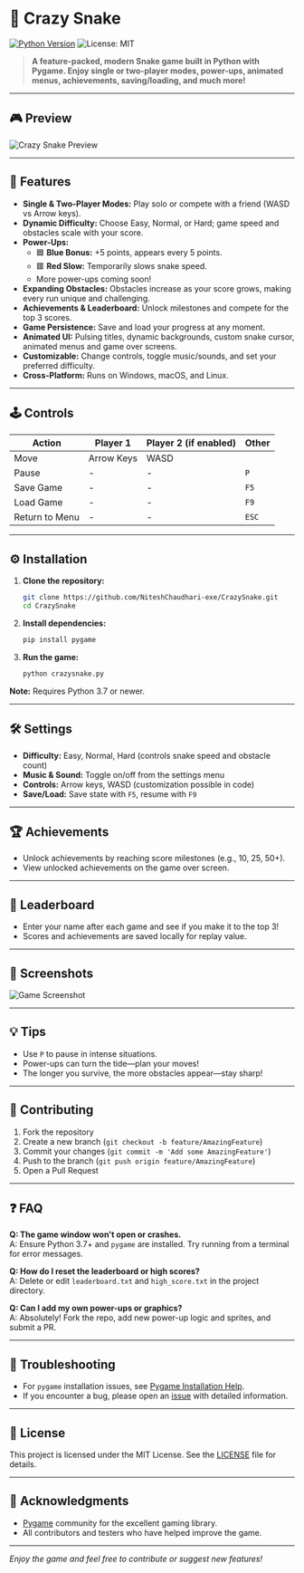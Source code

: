 # 🐍 Crazy Snake

[![Python Version](https://img.shields.io/badge/python-3.7%2B-blue.svg)](https://www.python.org/) ![License: MIT](https://img.shields.io/badge/License-MIT-yellow.svg)

> **A feature-packed, modern Snake game built in Python with Pygame. Enjoy single or two-player modes, power-ups, animated menus, achievements, saving/loading, and much more!**

---

## 🎮 Preview

![Crazy Snake Preview](https://github.com/NiteshChaudhari-exe/CrazySnake/raw/main/preview.gif)

---

## 🚀 Features

- **Single & Two-Player Modes:** Play solo or compete with a friend (WASD vs Arrow keys).
- **Dynamic Difficulty:** Choose Easy, Normal, or Hard; game speed and obstacles scale with your score.
- **Power-Ups:**
  - 🟦 **Blue Bonus:** +5 points, appears every 5 points.
  - 🟥 **Red Slow:** Temporarily slows snake speed.
  - More power-ups coming soon!
- **Expanding Obstacles:** Obstacles increase as your score grows, making every run unique and challenging.
- **Achievements & Leaderboard:** Unlock milestones and compete for the top 3 scores.
- **Game Persistence:** Save and load your progress at any moment.
- **Animated UI:** Pulsing titles, dynamic backgrounds, custom snake cursor, animated menus and game over screens.
- **Customizable:** Change controls, toggle music/sounds, and set your preferred difficulty.
- **Cross-Platform:** Runs on Windows, macOS, and Linux.

---

## 🕹️ Controls

| Action          | Player 1         | Player 2 (if enabled) | Other         |
|-----------------|------------------|-----------------------|---------------|
| Move            | Arrow Keys       | WASD                  |               |
| Pause           | -                | -                     | `P`           |
| Save Game       | -                | -                     | `F5`          |
| Load Game       | -                | -                     | `F9`          |
| Return to Menu  | -                | -                     | `ESC`         |

---

## ⚙️ Installation

1. **Clone the repository:**
    ```bash
    git clone https://github.com/NiteshChaudhari-exe/CrazySnake.git
    cd CrazySnake
    ```
2. **Install dependencies:**
    ```bash
    pip install pygame
    ```
3. **Run the game:**
    ```bash
    python crazysnake.py
    ```

**Note:** Requires Python 3.7 or newer.

---

## 🛠️ Settings

- **Difficulty:** Easy, Normal, Hard (controls snake speed and obstacle count)
- **Music & Sound:** Toggle on/off from the settings menu
- **Controls:** Arrow keys, WASD (customization possible in code)
- **Save/Load:** Save state with `F5`, resume with `F9`

---

## 🏆 Achievements

- Unlock achievements by reaching score milestones (e.g., 10, 25, 50+).
- View unlocked achievements on the game over screen.

---

## 🏅 Leaderboard

- Enter your name after each game and see if you make it to the top 3!
- Scores and achievements are saved locally for replay value.

---



## 📸 Screenshots

![Game Screenshot](https://github.com/NiteshChaudhari-exe/CrazySnake/raw/main/crazysnake(1).png)

---

## 💡 Tips

- Use `P` to pause in intense situations.
- Power-ups can turn the tide—plan your moves!
- The longer you survive, the more obstacles appear—stay sharp!

---

## 🤝 Contributing

1. Fork the repository
2. Create a new branch (`git checkout -b feature/AmazingFeature`)
3. Commit your changes (`git commit -m 'Add some AmazingFeature'`)
4. Push to the branch (`git push origin feature/AmazingFeature`)
5. Open a Pull Request

---

## ❓ FAQ

**Q: The game window won't open or crashes.**  
A: Ensure Python 3.7+ and `pygame` are installed. Try running from a terminal for error messages.

**Q: How do I reset the leaderboard or high scores?**  
A: Delete or edit `leaderboard.txt` and `high_score.txt` in the project directory.

**Q: Can I add my own power-ups or graphics?**  
A: Absolutely! Fork the repo, add new power-up logic and sprites, and submit a PR.

---

## 🐛 Troubleshooting

- For `pygame` installation issues, see [Pygame Installation Help](https://www.pygame.org/wiki/GettingStarted).
- If you encounter a bug, please open an [issue](https://github.com/NiteshChaudhari-exe/CrazySnake/issues) with detailed information.

---

## 📄 License

This project is licensed under the MIT License. See the [LICENSE](LICENSE) file for details.

---

## 🙏 Acknowledgments

- [Pygame](https://www.pygame.org/) community for the excellent gaming library.
- All contributors and testers who have helped improve the game.

---

*Enjoy the game and feel free to contribute or suggest new features!*
